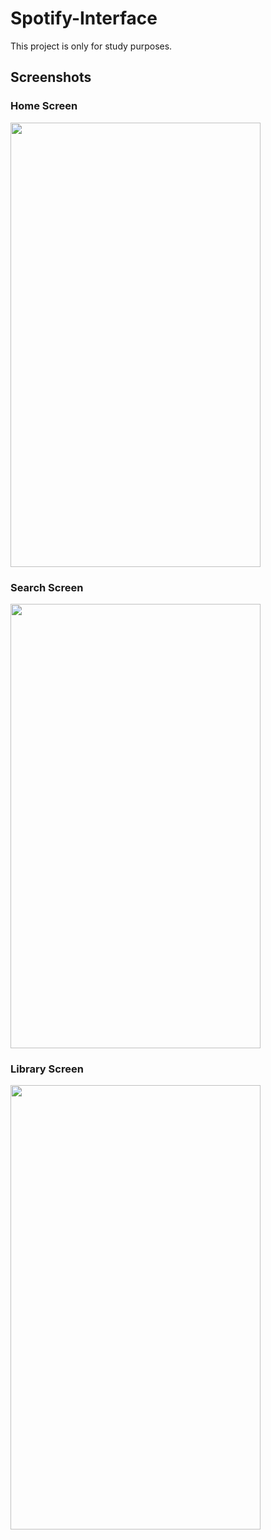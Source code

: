 # Spotify-Interface

This project is only for study purposes.

## Screenshots

### Home Screen
<img src="https://user-images.githubusercontent.com/43590889/122571883-978d8880-d023-11eb-9064-c308cf0eb3a1.png" width="400" height="711">

### Search Screen
<img src="https://user-images.githubusercontent.com/43590889/122572143-d6234300-d023-11eb-8e11-8df2b7fac2d7.png" width="400" height="711">

### Library Screen
<img src="https://user-images.githubusercontent.com/43590889/122572046-c0158280-d023-11eb-8ccb-47c2e7d1d7ca.png" width="400" height="711">
